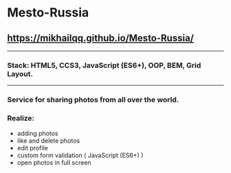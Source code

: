 # Mesto-Russia
## https://mikhailqq.github.io/Mesto-Russia/
---
###  Stack: HTML5, CCS3, JavaScript (ES6+), OOP, BEM, Grid Layout.
---
### Service for sharing photos from all over the world.
### Realize:
+ adding photos
+ like and delete photos
+ edit profile
+ custom form validation ( JavaScript (ES6+) )
+ open photos in full screen
